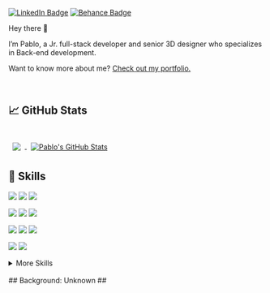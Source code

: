 

<a href="http://www.linkedin.com/in/pordunazarzosa">![LinkedIn Badge](https://img.shields.io/badge/_-LinkedIn-rgb?style=flat&logo=LinkedIn&logoColor=white&labelColor=grey&color=%230A66C2)</a>
<a href="https://www.behance.net/porduna">![Behance Badge](https://img.shields.io/badge/_-Behance-rgb?style=flat&logo=Behance&logoColor=white&labelColor=grey&color=%231769FF)</a>



Hey there 👋

I’m Pablo, a Jr. full-stack developer and senior 3D designer who specializes in Back-end development.

Want to know more about me? [Check out my portfolio.](https://www.behance.net/porduna)

<br>

## &#x1f4c8; GitHub Stats

<br>

<a href="https://github.com/arkngel212">
  <img align="center" style="margin:0.5rem" src="https://github-readme-stats.vercel.app/api/top-langs/?username=arkngel212&hide=html,css&title_color=ffffff&text_color=c9cacc&icon_color=4AB197&bg_color=1A2B34" />
</a>

<a href="https://github.com/porduna212">
  <img align="center" style="margin:0.5rem" src="https://github-readme-stats.vercel.app/api?username=porduna212&show_icons=true&line_height=27&count_private=true&title_color=ffffff&text_color=c9cacc&icon_color=4AB097&bg_color=1A2B34" alt="Pablo's GitHub Stats" />
</a>

<br>

## 💼 Skills

![](https://img.shields.io/badge/_-HTML5-rgb?style=flat&logo=HTML5&logoColor=white&labelColor=grey&color=%23E34F26)
![](https://img.shields.io/badge/_-CSS-rgb?style=flat&logo=CSS3&logoColor=white&labelColor=grey&color=%231572B6)
![](https://img.shields.io/badge/_-JavaScript-rgb?style=flat&logo=JavaScript&logoColor=white&labelColor=grey&color=%23F7DF1E)

![](https://img.shields.io/badge/_-Go-rgb?style=flat&logo=Go&logoColor=white&labelColor=grey&color=%2300ADD8)
![](https://img.shields.io/badge/_-MySQL-rgb?style=flat&logo=MySQL&logoColor=white&labelColor=grey&color=%234479A1)
![](https://img.shields.io/badge/_-Python-rgb?style=flat&logo=Python&logoColor=white&labelColor=grey&color=%233776AB)

![](https://img.shields.io/badge/_-React-rgb?style=flat&logo=React&logoColor=white&labelColor=grey&color=%2361DAFB)
![](https://img.shields.io/badge/_-Bootstrap5-rgb?style=flat&logo=Bootstrap&logoColor=white&labelColor=grey&color=%237952B3)
![](https://img.shields.io/badge/_-Sass-rgb?style=flat&logo=Sass&logoColor=white&labelColor=grey&color=%23CC6699)

![](https://img.shields.io/badge/_-Docker-rgb?style=flat&logo=Docker&logoColor=white&labelColor=grey&color=%232496ED)
![](https://img.shields.io/badge/_-GitHub-rgb?style=flat&logo=GitHub&logoColor=white&labelColor=grey&color=%23181717)

<details>
<summary>More Skills</summary>

<br>

![](https://img.shields.io/badge/_-Photoshop-rgb?style=flat&logo=adobe%20Photoshop&logoColor=white&labelColor=grey&color=%2331A8FF)
![](https://img.shields.io/badge/_-Illustrator-rgb?style=flat&logo=adobe%20Illustrator&logoColor=white&labelColor=grey&color=%23FF9A00)
![](https://img.shields.io/badge/_-Premiere_Pro-rgb?style=flat&logo=adobe%20Premiere%20Pro&logoColor=white&labelColor=grey&color=%239999FF)
![](https://img.shields.io/badge/_-After_Effects-rgb?style=flat&logo=adobe%20After%20Effects&logoColor=white&labelColor=grey&color=%239999FF)

<br>

![](https://img.shields.io/badge/_-Maya-rgb?style=flat&logo=Autodesk%20Maya&logoColor=white&labelColor=grey&color=%2337A5CC)
![](https://img.shields.io/badge/_-Revit-rgb?style=flat&logo=Autodesk%20Revit&logoColor=white&labelColor=grey&color=%23186BFF)
![](https://img.shields.io/badge/_-AutoCAD-rgb?style=flat&logo=AutoCAD&logoColor=white&labelColor=grey&color=%23E51050)

<br>

![](https://img.shields.io/badge/_-Unreal_Engine-rgb?style=flat&logo=Unreal%20Engine&logoColor=white&labelColor=grey&color=%230E1128)
![](https://img.shields.io/badge/_-Unity-rgb?style=flat&logo=Unity&logoColor=white&labelColor=grey&color=%23FFFFFF)

</details>

<br>
## Background: Unknown ##
